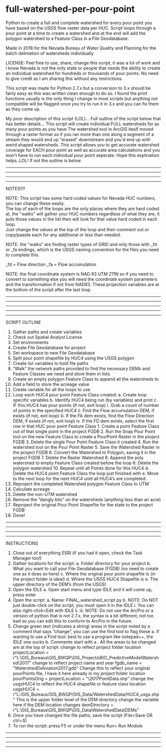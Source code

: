 # full-watershed-per-pour-point
Python to create a full and complete watershed for every pour point you have based on the USGS flow raster data per HUC. 
Script loops through a pour point at a time to create a watershed and at the end will add the polygon watershed to a 
Feature Class in a File Geodatabase.

Made in 2018 for the Nevada Bureau of Water Quality and Planning for the batch deliniation of watersheds individually

LICENSE:  Feel free to use, share, change this script, it was a lot of work and I know Nevada is not the only 
state or people that needs the ability to create an individual watershed for hundreds or thousands of pour points. 
No need to give credit as I am sharing this without any restrictions.

This script was made for Python 2.7.x but a conversion to 3.x should be fairly easy as this was written clean enough to do so. 
I found the print functions usually is the only thing I change in most scripts but anything not compatible will be 
flagged once you try to run it in 3.x and you can fix them as they come up.

My poor description of this script (LOL)...  Full outline of the script below that has better details...
This script will create individual FULL watersheds for as many pour points as you have The watershed tool in
ArcGIS iteslf moved through a raster format so if you ran more than one along a segment of a stream they would end up 
"erased" downstream and you'd end up with weird shaped watersheds. This script allows you to get accurate watershed 
coverage for EACH pour point as well as accurate area calculations and you won't have to run each individual pour 
point seperate. Hope this explination helps..LOL! If not the outline is below.


---------------------------------------------------------------------------------------------------------------------------
---------------------------------------------------------------------------------------------------------------------------
---------------------------------------------------------------------------------------------------------------------------
---------------------------------------------------------------------------------------------------------------------------

NOTES!!!!

NOTE: This script has some hard coded values for Nevada HUC numbers, you can change these easily.  
The top of each of the loops are the only places where they are hard coded at, the "walks" will gather your 
HUC numbers regardless of what they are, it puts those values in the list then will look for that value hard coded in each loop.  
Just change the values at the top of the loop and then comment out or copy/paaste each for any additional or less than needed.

NOTE: the "walks" are finding raster types of GRID and only those with _fd or _fa endings, which is the 
USGS naming convention for the files you need to complete this.

  _fd = Flow direction
  _fa = Flow accumulation

NOTE: the final coordinate system is NAD 83 UTM Z11N so if you need to convert to something else you will need the 
coordinate system parameters and the transformation if not from NAD83. These projection variables are at the bottom 
of the script after the last loop.

---------------------------------------------------------------------------------------------------------------------------
---------------------------------------------------------------------------------------------------------------------------
---------------------------------------------------------------------------------------------------------------------------
---------------------------------------------------------------------------------------------------------------------------
---------------------------------------------------------------------------------------------------------------------------

 SCRIPT OUTLINE
 
1. Gather paths and create variables
2. Check out Spatial Analyst License
3. Set environments
4. Create File Geodatabase for project
5. Set workspace to new File Geodatabase
6. Split pour point shapefile by HUC4 using the USGS polygon
7. Create list variables to hold file paths
8. “Walk” the network paths provided to find the necessary DEMs and Feature Classes we need and store them in lists.
9. Create an empty polygon Feature Class to append all the watersheds to
10. Add a field to store the acreage value
11. Create variable for all the loops to use
12. Loop each HUC4 pour point Feature Class created:
	a. Create loop specific variables
	b. Identify HUC4 being run (by variables) and print
	c. IF this HUC4 has pour points (if not, exit loop)
		i. Grab a count of number of points in the specified HUC4
		ii. Find the Flow accumulation DEM, if exists (if not, exit loop)
		iii. If the FA dem exists, find the Flow Direction DEM, if exists (if not, exit loop)
		iv. If the FD dem exists, select the first row in that HUC pour point Feature Class
			1. Create a point Feature Class out of that single point in the project FGDB
			2. Run the Snap Pour Point tool on the new Feature Class to create a PourPoint Raster in the project FGDB
			3. Delete the single Pour Point Feature Class it created
			4. Run the watershed tool on the Pour Point Raster
			5. Save the Watershed Raster in the project FGDB
			6. Convert the Watershed to Polygon, saving it in the project FGDB
			7. Delete the Raster Watershed
			8. Append the poly watershed to empty Feature Class created before the loop
			8. Delete the polygon watershed
			10. Repeat until all Points done for this HUC4
	d. Delete the HUC4 point Feature Class the loop just finished with
	e. Move to the next loop for the next HUC4 until all HUC4’s are completed.
13. Reproject the completed Watershed polygon Feature Class to UTM
14. Calculate acreage
15. Delete the non-UTM watershed
16. Remove the “dangly bits” on the watersheds (anything less than an acre)
17. Reproject the original Pour Point Shapefile for the state to the project FGDB
18. Done!

---------------------------------------------------------------------------------------------------------------------------
---------------------------------------------------------------------------------------------------------------------------
---------------------------------------------------------------------------------------------------------------------------
---------------------------------------------------------------------------------------------------------------------------


 INSTRUCTIONS
 
1. Close out of everything ESRI (if you had it open, check the Task Manager too!)
2. Gather locations for the script:
	a. Folder directory for your project
	b. What you want to call your File Geodatabase (FGDB) (no need to create one as it does so here)
	c. Where the original pour point shapefile is (in the project folder is ideal)
	d. Where the USGS HUC4 Shapefile is
	e. The upper directory of the DEM’s (from the USGS)
3. Open the IDLE
	a. Open start menu and type IDLE and it will come up, press enter
 4. Open the script:
	a. Name: FINAL_watershed_script.py
	b. NOTE: Do NOT just double-click on the script, you must open it in the IDLE
		i. You can also right-click>Edit with IDLE
		ii.
		iii. NOTE: Do not use the ArcPro or a version of python that is not 2.7.x, the syntax is a bit different, not too bad so you can edit this to conform to ArcPro in the future.
 5. Change green text (indicates a string) areas in the script noted by a comment that says “change”, you can use the find tool to flag these
	a. If wanting to use a Find tool: best to use a program like notepad++, the IDLE one sucks
	b. Comments start with a .
			 All the areas to be changed are at the top of script:
			 change to reflect project folder location
			 projectLocation = r"L:\GIS_Bureaus\GIS_BWQP\GIS_Projects\BIO_PredictiveModelWatershed\2017"
			 change to reflect project name and year
			 fgdb_name = "WatershedDeliniation2017.gdb"
			 Change this to reflect your original pourPoints file, I have it here already in my project folder location
			 pourPointsOrig = projectLocation + "\\2017PointData.shp"
			 change the usgsHUC4 to reflect the HUC4 shapefile or feature class location
			 usgsHUC4 = r"L:/GIS_Bureaus/GIS_BWQP/GIS_Data/WatershedData/HUC4_usgs.shp"
			 This is the upper folder level of the DEM directory
			 change the variable here if the DEM location changes
			 demDirectory = r"L:\GIS_Bureaus\GIS_BWQP\GIS_Data\WatershedData\DEMs"
6. Once you have changed the file paths, save the script (File>Save OR ctrl+S)
7. To run the script: press F5 or under the menu Run> Run Module

---------------------------------------------------------------------------------------------------------------------------
---------------------------------------------------------------------------------------------------------------------------
---------------------------------------------------------------------------------------------------------------------------
---------------------------------------------------------------------------------------------------------------------------
